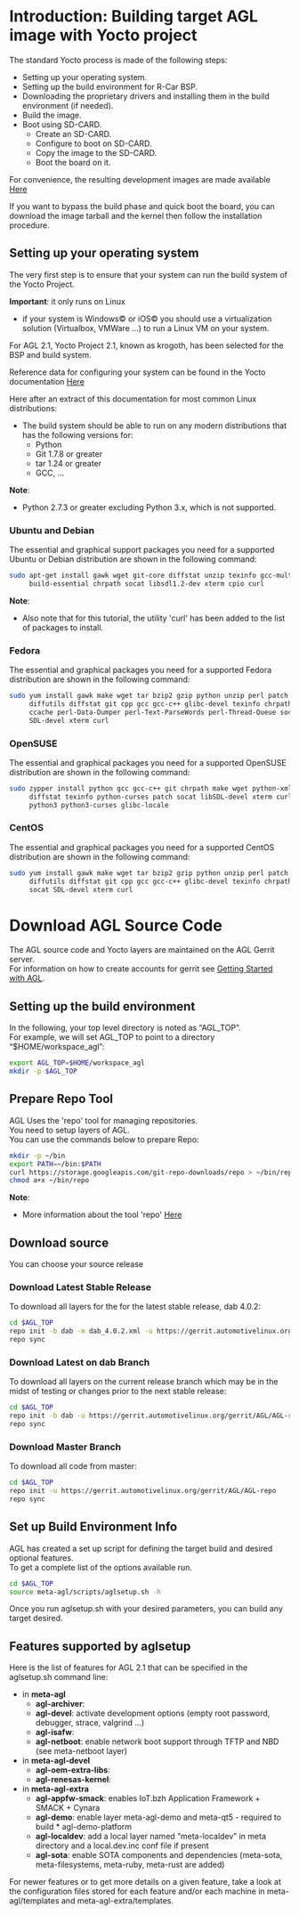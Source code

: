 # Introduction: Building target AGL image with Yocto project

The standard Yocto process is made of the following steps:

* Setting up your operating system.
* Setting up the build environment for R-Car BSP.
* Downloading the proprietary drivers and installing them in the build environment (if needed).
* Build the image.
* Boot using SD-CARD.
  * Create an SD-CARD.
  * Configure to boot on SD-CARD.
  * Copy the image to the SD-CARD.
  * Boot the board on it.

For convenience, the resulting development images are made available [Here][AGL snapshots master latest]

If you want to bypass the build phase and quick boot the board, you can download the image tarball and the kernel then follow the installation procedure.

## Setting up your operating system

The very first step is to ensure that your system can run the build system of the Yocto Project.

**Important**: it only runs on Linux

* if your system is Windows© or iOS© you should use a virtualization solution  (Virtualbox, VMWare ...) to run a Linux VM on your system.

For AGL 2.1, Yocto Project 2.1, known as krogoth, has been selected for the BSP and build system.  

Reference data for configuring your system can be found in the Yocto documentation [Here][yocto ref Manual]

Here after an extract of this documentation for most common Linux distributions:

* The build system should be able to run on any modern distributions that has the following versions for:
  * Python
  * Git 1.7.8 or greater
  * tar 1.24 or greater
  * GCC, …

**Note**:

* Python 2.7.3 or greater excluding Python 3.x, which is not supported.

### Ubuntu and Debian

The essential and graphical support packages you need for a supported Ubuntu or Debian distribution are shown in the following command:

```bash
sudo apt-get install gawk wget git-core diffstat unzip texinfo gcc-multilib \
     build-essential chrpath socat libsdl1.2-dev xterm cpio curl
```

**Note**:

* Also note that for this tutorial, the utility 'curl' has been added to the list of packages to install.

### Fedora

The essential and graphical packages you need for a supported Fedora distribution are shown in the following command:

```bash
sudo yum install gawk make wget tar bzip2 gzip python unzip perl patch \
     diffutils diffstat git cpp gcc gcc-c++ glibc-devel texinfo chrpath \
     ccache perl-Data-Dumper perl-Text-ParseWords perl-Thread-Queue socat \
     SDL-devel xterm curl
```

### OpenSUSE

The essential and graphical packages you need for a supported OpenSUSE distribution are shown in the following command:

```bash
sudo zypper install python gcc gcc-c++ git chrpath make wget python-xml \
     diffstat texinfo python-curses patch socat libSDL-devel xterm curl \
     python3 python3-curses glibc-locale
```

### CentOS

The essential and graphical packages you need for a supported CentOS distribution are shown in the following command:

```bash
sudo yum install gawk make wget tar bzip2 gzip python unzip perl patch \
     diffutils diffstat git cpp gcc gcc-c++ glibc-devel texinfo chrpath \
     socat SDL-devel xterm curl
```

# Download AGL Source Code

The AGL source code and Yocto layers are maintained on the AGL Gerrit server.  
For information on how to create accounts for gerrit see [Getting Started with AGL][Getting Started with AGL].

## Setting up the build environment

In the following, your top level directory is noted as “AGL_TOP”.  
For example, we will set AGL_TOP to point to a directory “$HOME/workspace_agl”:

```bash
export AGL_TOP=$HOME/workspace_agl
mkdir -p $AGL_TOP
```

## Prepare Repo Tool

AGL Uses the 'repo' tool for managing repositories.  
You need to setup layers of AGL.  
You can use the commands below to prepare Repo:

```bash
mkdir -p ~/bin
export PATH=~/bin:$PATH
curl https://storage.googleapis.com/git-repo-downloads/repo > ~/bin/repo
chmod a+x ~/bin/repo
```

**Note**:

* More information about the tool 'repo' [Here][repo info]

## Download source

You can choose your source release

### Download Latest Stable Release

To download all layers for the for the latest stable release, dab 4.0.2:

```bash
cd $AGL_TOP
repo init -b dab -m dab_4.0.2.xml -u https://gerrit.automotivelinux.org/gerrit/AGL/AGL-repo
repo sync
```

### Download Latest on dab Branch

To download all layers on the current release branch which may be in the midst of testing or changes prior to the next stable release:

```bash
cd $AGL_TOP
repo init -b dab -u https://gerrit.automotivelinux.org/gerrit/AGL/AGL-repo
repo sync
```

### Download Master Branch

To download all code from master:

```bash
cd $AGL_TOP
repo init -u https://gerrit.automotivelinux.org/gerrit/AGL/AGL-repo
repo sync
```

## Set up Build Environment Info

AGL has created a set up script for defining the target build and desired optional features.  
To get a complete list of the options available run.

```bash
cd $AGL_TOP
source meta-agl/scripts/aglsetup.sh -h
```

Once you run aglsetup.sh with your desired parameters, you can build any target desired.

## Features supported by aglsetup

Here is the list of features for AGL 2.1 that can be specified in the aglsetup.sh command line:

* in **meta-agl**
  * **agl-archiver**:
  * **agl-devel**: activate development options (empty root password, debugger, strace, valgrind …)
  * **agl-isafw**:
  * **agl-netboot**: enable network boot support through TFTP and NBD (see meta-netboot layer)
* in **meta-agl-devel**
  * **agl-oem-extra-libs**:
  * **agl-renesas-kernel**:
* in **meta-agl-extra**
  * **agl-appfw-smack**: enables IoT.bzh Application Framework + SMACK + Cynara
  * **agl-demo**: enable layer meta-agl-demo and meta-qt5 - required to build     * agl-demo-platform
  * **agl-localdev**: add a local layer named “meta-localdev” in meta directory and a local.dev.inc conf file if present
  * **agl-sota**: enable SOTA components and dependencies (meta-sota, meta-filesystems, meta-ruby, meta-rust are added)

For newer features or to get more details on a given feature, take a look at the configuration files stored for each feature and/or each machine in meta-agl/templates and meta-agl-extra/templates.

[AGL snapshots master latest]: https://download.automotivelinux.org/AGL/snapshots/master/latest/
[yocto ref Manual]: http://www.yoctoproject.org/docs/2.0/ref-manual/ref-manual.html#detailed-supported-distros
[Getting Started with AGL]: https://wiki.automotivelinux.org/start/getting-started
[repo info]: https://source.android.com/source/using-repo.html
